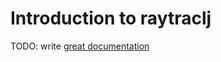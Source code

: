 # Introduction to raytraclj

TODO: write [great documentation](http://jacobian.org/writing/what-to-write/)
